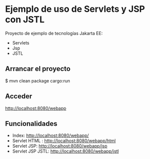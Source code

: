 # Ejemplo de uso de Servlets y JSP con JSTL

Proyecto de ejemplo de tecnologías Jakarta EE:
* Servlets
* Jsp
* JSTL

## Arrancar el proyecto 

$ mvn clean package cargo:run

## Acceder
[http://localhost:8080/webapp](http://localhost:8080/webapp)

## Funcionalidades
* Index: [http://localhost:8080/webapp/](http://localhost:8080/webapp/)
* Servlet HTML : [http://localhost:8080/webapp/html](http://localhost:8080/webapp/html)
* Servlet JSP: [http://localhost:8080/webapp/jsp](http://localhost:8080/webapp/jsp)
* Servlet JSP JSTL: [http://localhost:8080/webapp/jstl](http://localhost:8080/webapp/jstl)